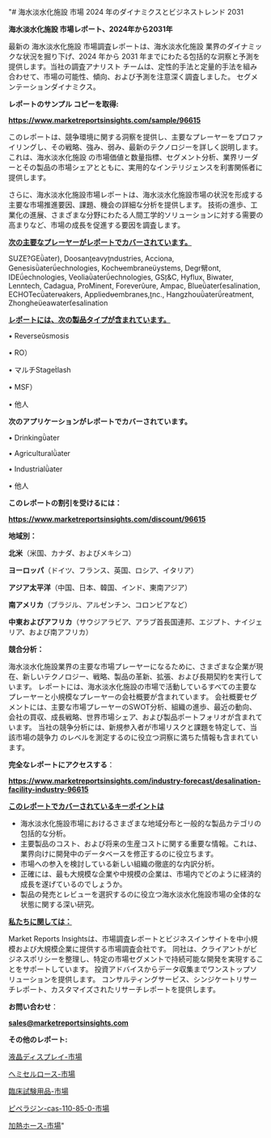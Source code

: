 "# 海水淡水化施設 市場 2024 年のダイナミクスとビジネストレンド 2031

<strong>海水淡水化施設 市場レポート、2024年から2031年</strong>

最新の 海水淡水化施設 市場調査レポートは、海水淡水化施設 業界のダイナミックな状況を掘り下げ、2024 年から 2031 年までにわたる包括的な洞察と予測を提供します。当社の調査アナリスト チームは、定性的手法と定量的手法を組み合わせて、市場の可能性、傾向、および予測を注意深く調査しました。 セグメンテーションダイナミクス。



<strong>レポートのサンプル コピーを取得:</strong> <a href=https://www.marketreportsinsights.com/sample/96615>

<strong><u>https://www.marketreportsinsights.com/sample/96615</u></strong></a>

このレポートは、競争環境に関する洞察を提供し、主要なプレーヤーをプロファイリングし、その戦略、強み、弱み、最新のテクノロジーを詳しく説明します。 これは、海水淡水化施設 の市場価値と数量指標、セグメント分析、業界リーダーとその製品の市場シェアとともに、実用的なインテリジェンスを利害関係者に提供します。

さらに、海水淡水化施設市場レポートは、海水淡水化施設市場の状況を形成する主要な市場推進要因、課題、機会の詳細な分析を提供します。 技術の進歩、工業化の進展、さまざまな分野にわたる人間工学的ソリューションに対する需要の高まりなど、市場の成長を促進する要因を調査します。



<strong><u>次の主要なプレーヤーがレポートでカバーされています。</u></strong>

SUZE?GEater), Doosaneavyndustries, Acciona, Genesisaterechnologies, Kochembraneystems, Degr幦ont, IDEechnologies, Veoliaaterechnologies, GS&C, Hyflux, Biwater, Lenntech, Cadagua, ProMinent, Foreverure, Ampac, Blueateresalination, ECHOTecaterakers, Appliedembranes,nc., Hangzhouaterreatment, Zhongheeawateresalination



<strong><u><b>レポートには、次の製品タイプが含まれています。</b></u></strong>

• Reversesmosis

• RO）

• マルチStagelash

• MSF）

• 他人



<strong><b>次のアプリケーションがレポートでカバーされています。</b></strong>

• Drinkingater

• Agriculturalater

• Industrialater

• 他人



<strong><b>このレポートの割引を受けるには：</b></strong><a href=https://www.marketreportsinsights.com/discount/96615>

<strong><u>https://www.marketreportsinsights.com/discount/96615</u></strong></a>



<strong>地域別：</strong>



<strong>北米</strong>（米国、カナダ、およびメキシコ）



<strong>ヨーロッパ</strong>（ドイツ、フランス、英国、ロシア、イタリア）



<strong>アジア太平洋</strong>（中国、日本、韓国、インド、東南アジア）



<strong>南アメリカ</strong>（ブラジル、アルゼンチン、コロンビアなど）



<strong>中東およびアフリカ</strong>（サウジアラビア、アラブ首長国連邦、エジプト、ナイジェリア、および南アフリカ）



<strong>競合分析：</strong>

海水淡水化施設業界の主要な市場プレーヤーになるために、さまざまな企業が現在、新しいテクノロジー、戦略、製品の革新、拡張、および長期契約を実行しています。 レポートには、海水淡水化施設の市場で活動しているすべての主要なプレーヤーと小規模なプレーヤーの会社概要が含まれています。 会社概要セグメントには、主要な市場プレーヤーのSWOT分析、組織の進歩、最近の動向、会社の買収、成長戦略、世界市場シェア、および製品ポートフォリオが含まれています。 当社の競争分析には、新規参入者が市場リスクと課題を特定して、当該市場の競争力 のレベルを測定するのに役立つ洞察に満ちた情報も含まれています。



<strong>完全なレポートにアクセスする</strong>：

<a href=https://www.marketreportsinsights.com/industry-forecast/desalination-facility-industry-96615>

<strong><u>https://www.marketreportsinsights.com/industry-forecast/desalination-facility-industry-96615</u></strong></a>



<strong><u><b>このレポートでカバーされているキーポイントは</b></u></strong>
<ul>
  <li>海水淡水化施設市場におけるさまざまな地域分布と一般的な製品カテゴリの包括的な分析。</li>
  <li>主要製品のコスト、および将来の生産コストに関する重要な情報。これは、業界向けに開発中のデータベースを修正するのに役立ちます。</li>
  <li>市場への参入を検討している新しい組織の徹底的な内訳分析。</li>
  <li>正確には、最も大規模な企業や中規模の企業は、市場内でどのように経済的成長を遂げているのでしょうか。</li>
  <li>製品の発売とレビューを選択するのに役立つ海水淡水化施設市場の全体的な状態に関する深い研究。</li>
</ul>


<strong><u><b>私たちに関しては：</b></u></strong>

Market Reports Insightsは、市場調査レポートとビジネスインサイトを中小規模および大規模企業に提供する市場調査会社です。 同社は、クライアントがビジネスポリシーを整理し、特定の市場セグメントで持続可能な開発を実現することをサポートしています。 投資アドバイスからデータ収集までワンストップソリューションを提供します。 コンサルティングサービス、シンジケートリサーチレポート、カスタマイズされたリサーチレポートを提供します。



<strong><b>お問い合わせ</b></strong>：

<a href=mailto:sales@marketreportsinsights.com>

<strong><u>sales@marketreportsinsights.com</u></strong></a>



<strong>その他のレポート:</strong>

<a href=https://www.linkedin.com/pulse/液晶ディスプレイ-市場-2023-年のダイナミクスとビジネストレンド-zr8gf/>液晶ディスプレイ-市場</a>

<a href=https://www.linkedin.com/pulse/ヘミセルロース-市場-2023-swot-分析と成長率-2030-pr-news-hub-tdtyf/>ヘミセルロース-市場</a>

<a href=https://www.linkedin.com/pulse/臨床試験用品-市場-2023-新興市場-将来の動向と市場需要-2030-sbpdf/>臨床試験用品-市場</a>

<a href=https://www.linkedin.com/pulse/ピペラジン-cas-110-85-0-市場-2023-最新の-cagr-および成長分析-nqcuf/>ピペラジン-cas-110-85-0-市場</a>

<a href=https://www.linkedin.com/pulse/加熱ホース-市場-2030-年までの需要に焦点を当てた-2023-年調査レポート-pr-news-hub-nqjrf/>加熱ホース-市場</a>"
